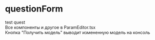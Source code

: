 # questionForm
test quest<br>
Все компоненты и другое в ParamEditor.tsx<br>
Кнопка "Получить модель" выводит измененную модель на консоль
